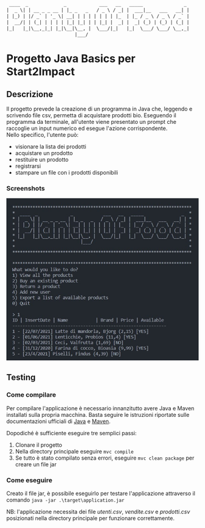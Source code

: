 ```
 ____  _             _            ___   __   _____               _
|  _ \| | __ _ _ __ | |_ _   _   / _ \ / _| |  ___|__   ___   __| |
| |_) | |/ _` | '_ \| __| | | | | | | | |_  | |_ / _ \ / _ \ / _` |
|  __/| | (_| | | | | |_| |_| | | |_| |  _| |  _| (_) | (_) | (_| |
|_|   |_|\__,_|_| |_|\__|\__, |  \___/|_|   |_|  \___/ \___/ \__,_|
                         |___/
```

# Progetto Java Basics per Start2Impact

## Descrizione

Il progetto prevede la creazione di un programma in Java che, leggendo e scrivendo file csv, permetta di acquistare prodotti bio.
Eseguendo il programma da terminale, all'utente viene presentato un prompt che raccoglie un input numerico ed esegue l'azione corrispondente.  
Nello specifico, l'utente può:

- visionare la lista dei prodotti
- acquistare un prodotto
- restituire un prodotto
- registrarsi
- stampare un file con i prodotti disponibili

### Screenshots

![Screen del programma da terminale](screenshot.jpg)

## Testing

### Come compilare

Per compilare l'applicazione è necessario innanzitutto avere Java e Maven installati sulla propria macchina.
Basta seguire le istruzioni riportate sulle documentazioni ufficiali di [Java](https://www.oracle.com/java/technologies/downloads/#java17) e [Maven](https://maven.apache.org/).

Dopodiché è sufficiente eseguire tre semplici passi:

1. Clonare il progetto
2. Nella directory principale eseguire `mvc compile`
3. Se tutto è stato compilato senza errori, eseguire `mvc clean package` per creare un file jar

### Come eseguire

Creato il file jar, è possibile eseguirlo per testare l'applicazione attraverso il comando `java -jar .\target\application.jar`

NB: l'applicazione necessita dei file _utenti.csv_, _vendite.csv_ e _prodotti.csv_ posizionati nella directory principale per funzionare correttamente.
